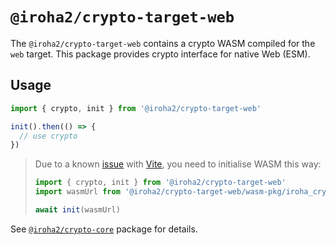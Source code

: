 # `@iroha2/crypto-target-web`

The `@iroha2/crypto-target-web` contains a crypto WASM compiled for the `web` target.
This package provides crypto interface for native Web (ESM).

## Usage

```ts
import { crypto, init } from '@iroha2/crypto-target-web'

init().then(() => {
  // use crypto
})
```

> Due to a known [issue](https://github.com/hyperledger/iroha-javascript/issues/104) with [Vite](https://vitejs.dev/), you need to initialise WASM this way:
>
> ```ts
> import { crypto, init } from '@iroha2/crypto-target-web'
> import wasmUrl from '@iroha2/crypto-target-web/wasm-pkg/iroha_crypto_bg.wasm?url'
>
> await init(wasmUrl)
> ```

See [`@iroha2/crypto-core`](https://github.com/hyperledger/iroha-javascript/tree/iroha2/packages/crypto/packages/core) package for details.

